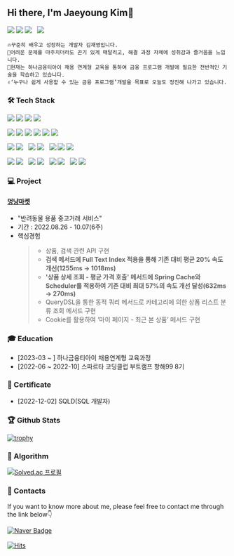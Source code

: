 ## Hi there, I'm Jaeyoung Kim👋 
<p>
 <img src="https://img.shields.io/badge/Communicative-FF9900?style=flat-square">
 <img src="https://img.shields.io/badge/Collaborative-FF9900?style=flat-square">
 <img src="https://img.shields.io/badge/Consistently growing-FF9900?style=flat-square"> &nbsp;
 <img src="https://img.shields.io/badge/Developer-F05032?style=flat-square"> 
</p>

``` 
🔥꾸준히 배우고 성장하는 개발자 김재영입니다.
🏃어려운 문제를 마주치더라도 끈기 있게 매달리고, 해결 과정 자체에 성취감과 즐거움을 느낍니다.
📝현재는 하나금융티아이 채용 연계형 교육을 통하여 금융 프로그램 개발에 필요한 전반적인 기술을 학습하고 있습니다.
✌‘누구나 쉽게 사용할 수 있는 금융 프로그램’개발을 목표로 오늘도 정진해 나가고 있습니다. 
```

### 🛠 Tech Stack
<p>
  <img src="https://img.shields.io/badge/HTML-E34F26?style=flat-square&logo=Java&logoColor=white"> 
  <img src="https://img.shields.io/badge/CSS-1572B6?style=flat-square&logo=spring&logoColor=white"> 
  <img src="https://img.shields.io/badge/Javascript-F7DF1E?style=flat-square&logo=Spring boot&logoColor=black"> 
  <img src="https://img.shields.io/badge/JSP-007396?style=flat-square&logo=Java&logoColor=white"> 
</p>
<p>
  <img src="https://img.shields.io/badge/Java-007396?style=flat-square&logo=Java&logoColor=white"> 
  <img src="https://img.shields.io/badge/Spring-6DB33F?style=flat-square&logo=spring&logoColor=white"> 
  <img src="https://img.shields.io/badge/Spring Boot-6DB33F?style=flat-square&logo=Spring boot&logoColor=black"> 
  <img src="https://img.shields.io/badge/Spring Security-6DB33F?style=flat-square&logo=Spring Security&logoColor=black"> 
  <img src="https://img.shields.io/badge/Json web tokens-000000?style=flat-square&logo=Json web tokens&logoColor=white"> 
  <img src="https://img.shields.io/badge/Gradle-02303A?style=flat-square=gradle&logoColor=white"> 
</p>
<p>  
  <img src="https://img.shields.io/badge/Oracle-80000?style=flat-square&logo=mysql&logoColor=white">
  <img src="https://img.shields.io/badge/MySQL-4479A1?style=flat-square&logo=mysql&logoColor=white">
  &nbsp
  <img src="https://img.shields.io/badge/MicrosoftAzure-0078D4?style=flat-square&logo=amazonaws&logoColor=white">
  <img src="https://img.shields.io/badge/AmazonAWS-232F3E?style=flat-square&logo=amazonaws&logoColor=white"> 
  &nbsp
  <img src="https://img.shields.io/badge/AmazonEC2-FF9900?style=flat-square&logo=amazonec2&logoColor=white">
  <img src="https://img.shields.io/badge/AmazonRDS-527FFF?style=flat-square&logo=amazonrds&logoColor=white">
  <img src="https://img.shields.io/badge/AmazonS3-569A31?style=flat-square&logo=amazons3&logoColor=white"> 
</p>
<p>
  <img src="https://img.shields.io/badge/Intellijidea-000000?style=flat-square&logo=intellijidea&logoColor=white"> 
  <img src="https://img.shields.io/badge/Sourcetree-0052CC?style=flat-square&logo=sourcetree&logoColor=white"> 
  &nbsp;
  <img src="https://img.shields.io/badge/Swagger-85EA2D?style=flat-square&logo=swagger&logoColor=white"> 
  <img src="https://img.shields.io/badge/Postman-FF6C37?style=flat-square&logo=postman&logoColor=white"> 
  &nbsp; 
  <img src="https://img.shields.io/badge/Slack-4A154B?style=flat-square&logo=slack&logoColor=white"> 
  <img src="https://img.shields.io/badge/Notion-000000?style=flat-square&logo=notion&logoColor=white">
  &nbsp;
  <img src="https://img.shields.io/badge/Github-181717?style=flat-square&logo=github&logoColor=white">
  <img src="https://img.shields.io/badge/Git-F05032?style=flat-square&logo=git&logoColor=white">
</P>
  
### 💻 Project
#### [멍냥마켓](https://github.com/Hanhae99-final-3team/final-be)
- "반려동물 용품 중고거래 서비스"
- 기간 : 2022.08.26 - 10.07(6주)
- 핵심경험
  > - 상품, 검색 관련 API 구현<br>
  > - **검색 메서드에 Full Text Index 적용을 통해 기존 대비 평균 20% 속도 개선(1255ms → 1018ms)**<br>
  > - **'상품 상세 조회 - 평균 가격 호출' 메서드에 Spring Cache와 Scheduler를 적용하여 기존 대비 최대 57%의 속도 개선 달성(632ms → 270ms)**<br>
  > - QueryDSL을 통한 동적 쿼리 메서드로 카테고리에 의한 상품 리스트 분류 조회 메서드 구현<br>
  > - Cookie를 활용하여 ‘마이 페이지 - 최근 본 상품’ 메서드 구현<br>

### 🎓 Education
 - [2023-03 ~ ] 하나금융티아이 채용연계형 교육과정
 - [2022-06 ~ 2022-10]  스파르타 코딩클럽 부트캠프 항해99 8기

### 📖 Certificate
- [2022-12-02]  SQLD(SQL 개발자)  
  
### 🏆 Github Stats

 [![trophy](https://github-profile-trophy.vercel.app/?username=fabius96&margin-w=15&margin-h=15)](https://github.com/ryo-ma/github-profile-trophy)

### 🏅 Algorithm

[![Solved.ac
프로필](http://mazassumnida.wtf/api/v2/generate_badge?boj=jy0511)](https://solved.ac/jy0511)

### 🤙 Contacts
If you want to know more about me, please feel free to contact me through the link below👇 <br> 

 [![Naver Badge](https://img.shields.io/badge/jy0511_@naver.com-03C75A?style=flat-square&logo=Naver&logoColor=white&link=mailto:ggg7152@gmail.com)](mailto:jy0511_@naver.com) &nbsp;
<br>
<br>
[![Hits](https://hits.seeyoufarm.com/api/count/incr/badge.svg?url=https://github.com/fabius96%2Fgjbae1212%2Fhit-counter&count_bg=%23000000&title_bg=%23000000&icon=&icon_color=%23000000&title=hits&edge_flat=false)](https://hits.seeyoufarm.com) 
